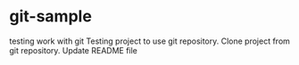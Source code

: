 # git-sample
testing work with git
Testing project to use git repository.
Clone project from git repository.
Update README file